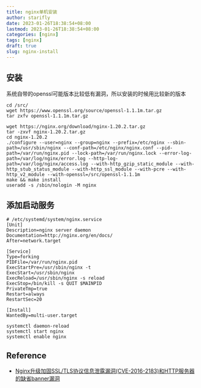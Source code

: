 ```yaml
---
title: nginx单机安装
author: starifly
date: 2023-01-26T18:38:54+08:00
lastmod: 2023-01-26T18:38:54+08:00
categories: [nginx]
tags: [nginx]
draft: true
slug: nginx-install
---
```


## 安装

系统自带的openssl可能版本比较低有漏洞，所以安装的时候用比较新的版本

```
cd /src/
wget https://www.openssl.org/source/openssl-1.1.1m.tar.gz
tar zxfv openssl-1.1.1m.tar.gz
```

```
wget https://nginx.org/download/nginx-1.20.2.tar.gz
tar -zxvf nginx-1.20.2.tar.gz
cd nginx-1.20.2
./configure --user=nginx --group=nginx --prefix=/etc/nginx --sbin-path=/usr/sbin/nginx --conf-path=/etc/nginx/nginx.conf --pid-path=/var/run/nginx.pid --lock-path=/var/run/nginx.lock --error-log-path=/var/log/nginx/error.log --http-log-path=/var/log/nginx/access.log --with-http_gzip_static_module --with-http_stub_status_module --with-http_ssl_module --with-pcre --with-http_v2_module --with-openssl=/src/openssl-1.1.1m
make && make install
useradd -s /sbin/nologin -M nginx
```

## 添加启动服务

```
# /etc/systemd/system/nginx.service
[Unit]
Description=nginx server daemon
Documentation=http://nginx.org/en/docs/
After=network.target

[Service]
Type=forking
PIDFile=/var/run/nginx.pid
ExecStartPre=/usr/sbin/nginx -t
ExecStart=/usr/sbin/nginx
ExecReload=/usr/sbin/nginx -s reload
ExecStop=/bin/kill -s QUIT $MAINPID
PrivateTmp=true
Restart=always
RestartSec=20

[Install]
WantedBy=multi-user.target
```

```
systemctl daemon-reload
systemctl start nginx
systemctl enable nginx
```

## Reference

- [Nginx升级加固SSL/TLS协议信息泄露漏洞(CVE-2016-2183)和HTTP服务器的缺省banner漏洞](https://www.cnblogs.com/you-men/p/13642078.html)
